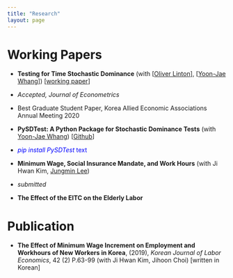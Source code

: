 ```yaml
---
title: "Research"
layout: page
---
```


# Working Papers

- **Testing for Time Stochastic Dominance** (with [[Oliver Linton](https://obl20.com/)], [[Yoon-Jae Whang](https://sites.google.com/site/whangyjhomepage/)]) [[working paper](https://ideas.repec.org/p/cam/camdae/20121.html)]
- *Accepted, Journal of Econometrics*
- Best Graduate Student Paper, Korea Allied Economic Associations Annual Meeting 2020

- **PySDTest: A Python Package for Stochastic Dominance Tests** (with [Yoon-Jae Whang](https://sites.google.com/site/whangyjhomepage/)) [[Github](https://github.com/lee-kyungho/pysdtest)]
- <span style="color:blue"> *pip install PySDTest* text</span>

- **Minimum Wage, Social Insurance Mandate, and Work Hours** (with Ji Hwan Kim, [Jungmin Lee](https://sites.google.com/view/jungminlee71/))
- *submitted*

- **The Effect of the EITC on the Elderly Labor**

# Publication

- **The Effect of Minimum Wage Increment on Employment and Workhours of New Workers in Korea**, (2019), *Korean Journal of Labor Economics*, 42 (2) P.63-99 
(with Ji Hwan Kim, Jihoon Choi) [written in Korean]

